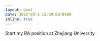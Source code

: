 ```yaml
---
layout: post
date: 2022-03-1 15:59:00-0400
inline: true
---
```


Start my RA position at Zhejiang University
